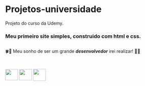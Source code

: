 # Projetos-universidade
Projeto do curso da Udemy.
### Meu primeiro site simples, construido com html e css.
##
🍀🤞 Meu sonho de ser um grande **_desenvolvedor_** irei realizar! 🤞🍀 
##
</div>
<div style="display: inline_block"><br>
  <img align="center" height="35" width="40" src="https://cdn.jsdelivr.net/gh/devicons/devicon/icons/html5/html5-original.svg" />  
  <img align="center" height="35" width="40" src="https://cdn.jsdelivr.net/gh/devicons/devicon/icons/css3/css3-original.svg" /> 
  <img align="center" height="38" width="40" src="https://cdn.jsdelivr.net/gh/devicons/devicon/icons/git/git-original.svg" />  
</div>

